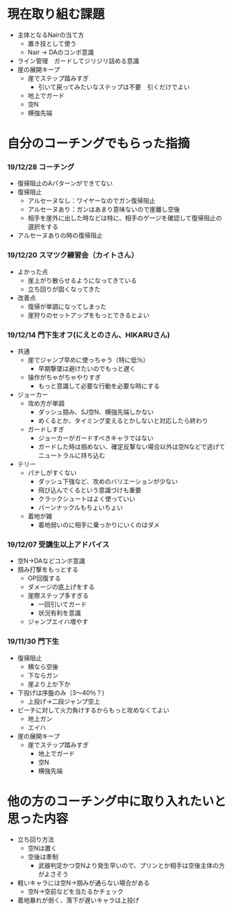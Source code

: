 # 現在取り組む課題
- 主体となるNairの当て方
  - 置き技として使う
  - Nair -> DAのコンボ意識
- ライン管理　ガードしてジリジリ詰める意識
- 崖の展開キープ
  - 崖でステップ踏みすぎ
    - 引いて戻ってみたいなステップは不要　引くだけでよい
  - 地上でガード
  - 空N
  - 横強先端

# 自分のコーチングでもらった指摘
### 19/12/28 コーチング
- 復帰阻止のAパターンができてない
- 復帰阻止
  - アルセーヌなし：ワイヤーなのでガン復帰阻止
  - アルセーヌあり：ガンはあまり意味ないので崖離し空後
  - 相手を崖外に出した時などは特に、相手のゲージを確認して復帰阻止の選択をする
- アルセーヌありの時の復帰阻止

### 19/12/20 スマツク練習会（カイトさん）
- よかった点
  - 崖上がり散らせるようになってきている
  - 立ち回りが固くなってきた
- 改善点
  - 復帰が単調になってしまった
  - 崖狩りのセットアップをもっとできるとよい

### 19/12/14 門下生オフ(にえとのさん、HIKARUさん)
- 共通
  - 崖でジャンプ早めに使っちゃう（特に低％）
    - 早期撃墜は避けたいのでもっと遅く
  - 操作がちゃがちゃやりすぎ
    - もっと意識して必要な行動を必要な時にする
- ジョーカー
  - 攻め方が単調
    - ダッシュ掴み、SJ空N、横強先端しかない
    - めくるとか、タイミング変えるとかしないと対応したら終わり
  - ガードしすぎ
    - ジョーカーがガードすべきキャラではない
    - ガードした時は掴めない、確定反撃ない場合以外は空Nなどで逃げてニュートラルに持ち込む
- テリー
  - パナしがすくない
    - ダッシュ下強など、攻めのバリエーションが少ない
    - 飛び込んでくるという意識づけも重要
    - クラックシュートはよく使っていい
    - バーンナックルもちょいちょい
  - 着地が雑
    - 着地弱いのに相手に乗っかりにいくのはダメ

### 19/12/07 受講生以上アドバイス
- 空N->DAなどコンボ意識
- 掴み打撃をもっとする
  - OP回復する
  - ダメージの底上げをする
  - 崖際ステップ多すぎる
    - 一回引いてガード
    - 状況有利を意識
  - ジャンプエイハ増やす

### 19/11/30 門下生
- 復帰阻止
  - 横なら空後
  - 下ならガン
  - 崖より上か下か
- 下投げは序盤のみ（3〜40％？)
  - 上投げ->二段ジャンプ空上
- ピーチに対して火力負けするからもっと攻めなくてよい
  - 地上ガン
  - エイハ
- 崖の展開キープ
  - 崖でステップ踏みすぎ
    - 地上でガード
    - 空N
    - 横強先端


    

# 他の方のコーチング中に取り入れたいと思った内容
- 立ち回り方法
  - 空Nは置く
  - 空後は牽制
    - 武器判定かつ空Nより発生早いので、プリンとか相手は空後主体の方がよさそう
- 軽いキャラには空N->掴みが通らない場合がある
  - 空N->空前などを当たるかチェック
- 着地暴れが弱く、落下が遅いキャラは上投げ
